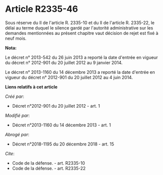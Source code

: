 # Article R2335-46

Sous réserve du II de l'article R. 2335-10 et du II de l'article R. 2335-22, le délai au terme duquel le silence gardé par
l'autorité administrative sur les demandes mentionnées au présent chapitre vaut décision de rejet est fixé à neuf mois.

**Nota:**

Le décret n° 2013-542 du 26 juin 2013 a reporté la date d'entrée en vigueur du décret n° 2012-901 du 20 juillet 2012 au 9
janvier 2014.

Le décret n° 2013-1160 du 14 décembre 2013 a reporté la date d'entrée en vigueur du décret n° 2012-901 du 20 juillet 2012 au
4 juin 2014.

**Liens relatifs à cet article**

_Créé par_:

  - Décret n°2012-901 du 20 juillet 2012 - art. 1

_Modifié par_:

  - Décret n°2013-1160 du 14 décembre 2013 - art. 1

_Abrogé par_:

  - Décret n°2018-1195 du 20 décembre 2018 - art. 15

_Cite_:

  - Code de la défense. - art. R2335-10
  - Code de la défense. - art. R2335-22
